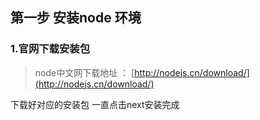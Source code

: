 ## 第一步 安装node 环境

### 1.官网下载安装包

> node中文网下载地址 ： [http://nodejs.cn/download/](http://nodejs.cn/download/)

下载好对应的安装包 一直点击next安装完成  

